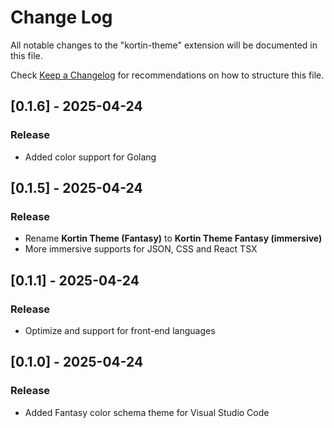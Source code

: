 # Change Log

All notable changes to the "kortin-theme" extension will be documented in this file.

Check [Keep a Changelog](http://keepachangelog.com/) for recommendations on how to structure this file.

## [0.1.6] - 2025-04-24

### Release

- Added color support for Golang

## [0.1.5] - 2025-04-24

### Release

- Rename **Kortin Theme (Fantasy)** to **Kortin Theme Fantasy (immersive)**
- More immersive supports for JSON, CSS and React TSX

## [0.1.1] - 2025-04-24

### Release

- Optimize and support for front-end languages

## [0.1.0] - 2025-04-24

### Release

- Added Fantasy color schema theme for Visual Studio Code
